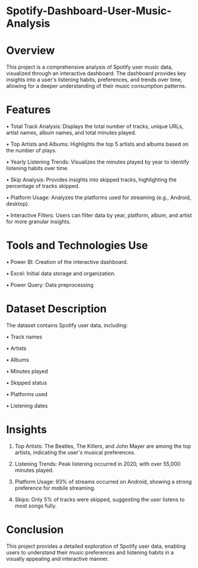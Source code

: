 # Spotify-Dashboard-User-Music-Analysis

# Overview

This project is a comprehensive analysis of Spotify user music data, visualized through an interactive dashboard. The dashboard provides key insights into a user's listening habits, preferences, and trends over time, allowing for a deeper understanding of their music consumption patterns.

# Features

•	Total Track Analysis: Displays the total number of tracks, unique URLs, artist names, album names, and total minutes played.

•	Top Artists and Albums: Highlights the top 5 artists and albums based on the number of plays.

•	Yearly Listening Trends: Visualizes the minutes played by year to identify listening habits over time.

•	Skip Analysis: Provides insights into skipped tracks, highlighting the percentage of tracks skipped.

•	Platform Usage: Analyzes the platforms used for streaming (e.g., Android, desktop).

•	Interactive Filters: Users can filter data by year, platform, album, and artist for more granular insights.

# Tools and Technologies Use

•	Power BI: Creation of the interactive dashboard.

•	Excel: Initial data storage and organization.

•	Power Query: Data preprocessing 


# Dataset Description

The dataset contains Spotify user data, including:

•	Track names

•	Artists

•	Albums

•	Minutes played

•	Skipped status

•	Platforms used

•	Listening dates


# Insights

1.	Top Artists: The Beatles, The Killers, and John Mayer are among the top artists, indicating the user's musical preferences.
   
3.	Listening Trends: Peak listening occurred in 2020, with over 55,000 minutes played.
	
5.	Platform Usage: 93% of streams occurred on Android, showing a strong preference for mobile streaming.
   
7.	Skips: Only 5% of tracks were skipped, suggesting the user listens to most songs fully.

   
# Conclusion

This project provides a detailed exploration of Spotify user data, enabling users to understand their music preferences and listening habits in a visually appealing and interactive manner.
